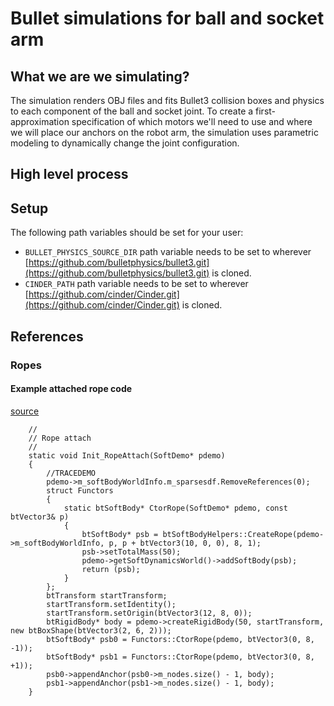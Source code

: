 # Bullet simulations for ball and socket arm

## What we are we simulating?

The simulation renders OBJ files and fits Bullet3 collision boxes and physics to each component of the ball and socket joint. To create a first-approximation specification of which motors we'll need to use and where we will place our anchors on the robot arm, the simulation uses parametric modeling to dynamically change the joint configuration.

## High level process

## Setup

The following path variables should be set for your user:

- `BULLET_PHYSICS_SOURCE_DIR` path variable needs to be set to wherever [https://github.com/bulletphysics/bullet3.git](https://github.com/bulletphysics/bullet3.git) is cloned.
- `CINDER_PATH` path variable needs to be set to wherever [https://github.com/cinder/Cinder.git](https://github.com/cinder/Cinder.git) is cloned.

## References

### Ropes

#### Example attached rope code

[source](https://github.com/bulletphysics/bullet3/blob/master/examples/SoftDemo/SoftDemo.cpp#L504)
```
	//
	// Rope attach
	//
	static void Init_RopeAttach(SoftDemo* pdemo)
	{
		//TRACEDEMO
		pdemo->m_softBodyWorldInfo.m_sparsesdf.RemoveReferences(0);
		struct Functors
		{
			static btSoftBody* CtorRope(SoftDemo* pdemo, const btVector3& p)
			{
				btSoftBody* psb = btSoftBodyHelpers::CreateRope(pdemo->m_softBodyWorldInfo, p, p + btVector3(10, 0, 0), 8, 1);
				psb->setTotalMass(50);
				pdemo->getSoftDynamicsWorld()->addSoftBody(psb);
				return (psb);
			}
		};
		btTransform startTransform;
		startTransform.setIdentity();
		startTransform.setOrigin(btVector3(12, 8, 0));
		btRigidBody* body = pdemo->createRigidBody(50, startTransform, new btBoxShape(btVector3(2, 6, 2)));
		btSoftBody* psb0 = Functors::CtorRope(pdemo, btVector3(0, 8, -1));
		btSoftBody* psb1 = Functors::CtorRope(pdemo, btVector3(0, 8, +1));
		psb0->appendAnchor(psb0->m_nodes.size() - 1, body);
		psb1->appendAnchor(psb1->m_nodes.size() - 1, body);
	}
```